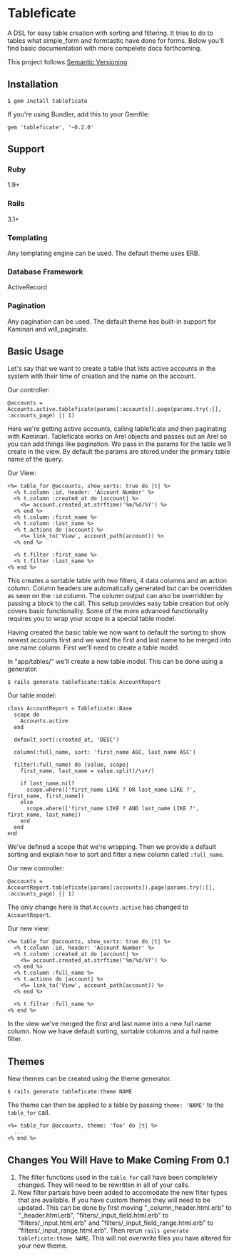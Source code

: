 # Tableficate
A DSL for easy table creation with sorting and filtering. It tries to do to tables what simple_form and formtastic have done for forms. Below you'll find basic documentation with more compelete docs forthcoming.

This project follows [Semantic Versioning](http://semver.org/).

## Installation

    $ gem install tableficate

If you're using Bundler, add this to your Gemfile:

    gem 'tableficate', '~0.2.0'

## Support

### Ruby
1.9+

### Rails
3.1+

### Templating
Any templating engine can be used. The default theme uses ERB.

### Database Framework
ActiveRecord

### Pagination
Any pagination can be used. The default theme has built-in support for Kaminari and will_paginate.

## Basic Usage
Let's say that we want to create a table that lists active accounts in the system with their time of creation and the name on the account.

Our controller:

    @accounts = Accounts.active.tableficate(params[:accounts]).page(params.try(:[], :accounts_page) || 1)

Here we're getting active accounts, calling tableficate and then paginating with Kaminari. Tableficate works on Arel objects and passes out an Arel so you can add things like pagination. We pass in the params for the table we'll create in the view. By default the params are stored under the primary table name of the query.

Our View:

    <%= table_for @accounts, show_sorts: true do |t| %>
      <% t.column :id, header: 'Account Number' %>
      <% t.column :created_at do |account| %>
        <%= account.created_at.strftime('%m/%d/%Y') %>
      <% end %>
      <% t.column :first_name %>
      <% t.column :last_name %>
      <% t.actions do |account| %>
        <%= link_to('View', account_path(account)) %>
      <% end %>

      <% t.filter :first_name %>
      <% t.filter :last_name %>
    <% end %>

This creates a sortable table with two filters, 4 data columns and an action column. Column headers are automatically generated but can be overridden as seen on the `:id` column. The column output can also be overridden by passing a block to the call. This setup provides easy table creation but only covers basic functionality. Some of the more advanced functionality requires you to wrap your scope in a special table model.

Having created the basic table we now want to default the sorting to show newest accounts first and we want the first and last name to be merged into one name column. First we'll need to create a table model.

In "app/tables/" we'll create a new table model. This can be done using a generator.

    $ rails generate tableficate:table AccountReport

Our table model:

    class AccountReport < Tableficate::Base
      scope do
        Accounts.active
      end

      default_sort(:created_at, 'DESC')

      column(:full_name, sort: 'first_name ASC, last_name ASC')

      filter(:full_name) do |value, scope|
        first_name, last_name = value.split(/\s+/)

        if last_name.nil?
          scope.where(['first_name LIKE ? OR last_name LIKE ?', first_name, first_name])
        else
          scope.where(['first_name LIKE ? AND last_name LIKE ?', first_name, last_name])
        end 
      end
    end

We've defined a scope that we're wrapping. Then we provide a default sorting and explain how to sort and filter a new column called `:full_name`.

Our new controller:

    @accounts = AccountReport.tableficate(params[:accounts]).page(params.try(:[], :accounts_page) || 1)

The only change here is that `Accounts.active` has changed to `AccountReport`.

Our new view:

    <%= table_for @accounts, show_sorts: true do |t| %>
      <% t.column :id, header: 'Account Number' %>
      <% t.column :created_at do |account| %>
        <%= account.created_at.strftime('%m/%d/%Y') %>
      <% end %>
      <% t.column :full_name %>
      <% t.actions do |account| %>
        <%= link_to('View', account_path(account)) %>
      <% end %>

      <% t.filter :full_name %>
    <% end %>

In the view we've merged the first and last name into a new full name column. Now we have default sorting, sortable columns and a full name filter.

## Themes

New themes can be created using the theme generator.

    $ rails generate tableficate:theme NAME

The theme can then be applied to a table by passing `theme: 'NAME'` to the `table_for` call.

    <%= table_for @accounts, theme: 'foo' do |t| %>
      ...
    <% end %>

## Changes You Will Have to Make Coming From 0.1

1. The filter functions used in the `table_for` call have been completely changed. They will need to be rewritten in all of your calls.
2. New filter partials have been added to accomodate the new filter types that are available. If you have custom themes they will need to be updated. This can be done by first moving "_column_header.html.erb" to "_header.html.erb", "filters/_input_field.html.erb" to "filters/_input.html.erb" and "filters/_input_field_range.html.erb" to "filters/_input_range.html.erb". Then rerun `rails generate tableficate:theme NAME`. This will not overwrite files you have altered for your new theme.
